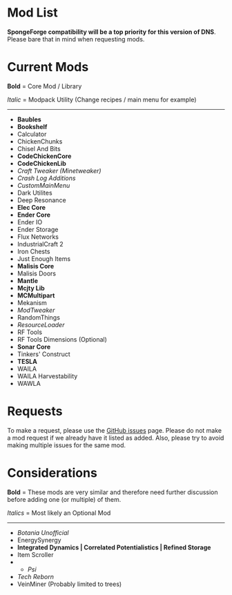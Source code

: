 # Mod List
**SpongeForge compatibility will be a top priority for this version of DNS**. Please bare that in mind when requesting mods.

# Current Mods
**Bold** = Core Mod / Library

*Italic* = Modpack Utility (Change recipes / main menu for example)

<hr>

* **Baubles**
* **Bookshelf**
* Calculator
* ChickenChunks
* Chisel And Bits
* **CodeChickenCore**
* **CodeChickenLib**
* *Craft Tweaker (Minetweaker)*
* *Crash Log Additions*
* *CustomMainMenu*
* Dark Utilites
* Deep Resonance
* **Elec Core**
* **Ender Core**
* Ender IO
* Ender Storage
* Flux Networks
* IndustrialCraft 2
* Iron Chests
* Just Enough Items
* **Malisis Core**
* Malisis Doors
* **Mantle**
* **Mcjty Lib**
* **MCMultipart**
* Mekanism
* *ModTweaker*
* RandomThings
* *ResourceLoader*
* RF Tools
* RF Tools Dimensions (Optional)
* **Sonar Core**
* Tinkers' Construct
* **TESLA**
* WAILA
* WAILA Harvestability
* WAWLA

# Requests

To make a request, please use the [GitHub issues](https://github.com/DNSTechpack/DNS10-MC1.10.2/issues) page. Please do not make a mod request if we already have it listed as added. Also, please try to avoid making multiple issues for the same mod.

# Considerations

**Bold** = These mods are very similar and therefore need further discussion before adding one (or multiple) of them.

*Italics* = Most likely an Optional Mod

<hr>

* *Botania Unofficial*
* EnergySynergy
* **Integrated Dynamics | Correlated Potentialistics | Refined Storage**
* Item Scroller
* * *Psi*
* *Tech Reborn*
* VeinMiner (Probably limited to trees)
